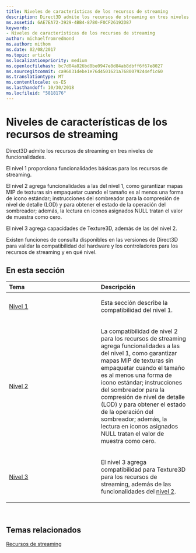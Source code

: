 ```yaml
---
title: Niveles de características de los recursos de streaming
description: Direct3D admite los recursos de streaming en tres niveles de funcionalidades.
ms.assetid: 6AE7EA72-3929-4BB4-8780-F0CF26192D87
keywords:
- Niveles de características de los recursos de streaming
author: michaelfromredmond
ms.author: mithom
ms.date: 02/08/2017
ms.topic: article
ms.localizationpriority: medium
ms.openlocfilehash: bc7d04a826bd8be0947e8d84ab8dbff6f67e8027
ms.sourcegitcommit: ca96031debe1e76d4501621a7680079244ef1c60
ms.translationtype: MT
ms.contentlocale: es-ES
ms.lasthandoff: 10/30/2018
ms.locfileid: "5818176"
---
```

# <a name="streaming-resources-features-tiers"></a>Niveles de características de los recursos de streaming


Direct3D admite los recursos de streaming en tres niveles de funcionalidades.

El nivel 1 proporciona funcionalidades básicas para los recursos de streaming.

El nivel 2 agrega funcionalidades a las del nivel 1, como garantizar mapas MIP de texturas sin empaquetar cuando el tamaño es al menos una forma de icono estándar; instrucciones del sombreador para la compresión de nivel de detalle (LOD) y para obtener el estado de la operación del sombreador; además, la lectura en iconos asignados NULL tratan el valor de muestra como cero.

El nivel 3 agrega capacidades de Texture3D, además de las del nivel 2.

Existen funciones de consulta disponibles en las versiones de Direct3D para validar la compatibilidad del hardware y los controladores para los recursos de streaming y en qué nivel.

## <a name="span-idin-this-sectionspanin-this-section"></a><span id="in-this-section"></span>En esta sección


<table>
<colgroup>
<col width="50%" />
<col width="50%" />
</colgroup>
<thead>
<tr class="header">
<th align="left">Tema</th>
<th align="left">Descripción</th>
</tr>
</thead>
<tbody>
<tr class="odd">
<td align="left"><p><a href="tier-1.md">Nivel 1</a></p></td>
<td align="left"><p>Esta sección describe la compatibilidad del nivel 1.</p></td>
</tr>
<tr class="even">
<td align="left"><p><a href="tier-2.md">Nivel 2</a></p></td>
<td align="left"><p>La compatibilidad de nivel 2 para los recursos de streaming agrega funcionalidades a las del nivel 1, como garantizar mapas MIP de texturas sin empaquetar cuando el tamaño es al menos una forma de icono estándar; instrucciones del sombreador para la compresión de nivel de detalle (LOD) y para obtener el estado de la operación del sombreador; además, la lectura en iconos asignados NULL tratan el valor de muestra como cero.</p></td>
</tr>
<tr class="odd">
<td align="left"><p><a href="tier-3.md">Nivel 3</a></p></td>
<td align="left"><p>El nivel 3 agrega compatibilidad para Texture3D para los recursos de streaming, además de las funcionalidades del <a href="tier-2.md">nivel 2</a>.</p></td>
</tr>
</tbody>
</table>

 

## <a name="span-idrelated-topicsspanrelated-topics"></a><span id="related-topics"></span>Temas relacionados


[Recursos de streaming](streaming-resources.md)

 

 




